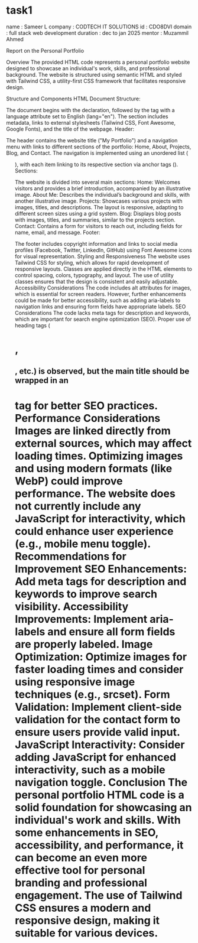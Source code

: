 # task1
name : Sameer L
company : CODTECH IT SOLUTIONS 
id : CDO8DVI
domain : full stack web development
duration : dec to jan 2025
mentor : Muzammil Ahmed

Report on the Personal Portfolio

Overview
The provided HTML code represents a personal portfolio website designed to showcase an individual's work, skills, and professional background. The website is structured using semantic HTML and styled with Tailwind CSS, a utility-first CSS framework that facilitates responsive design.

Structure and Components
HTML Document Structure:

The document begins with the <!DOCTYPE html> declaration, followed by the <html> tag with a language attribute set to English (lang="en").
The <head> section includes metadata, links to external stylesheets (Tailwind CSS, Font Awesome, Google Fonts), and the title of the webpage.
Header:

The header contains the website title ("My Portfolio") and a navigation menu with links to different sections of the portfolio: Home, About, Projects, Blog, and Contact.
The navigation is implemented using an unordered list (<ul>), with each item linking to its respective section via anchor tags (<a>).
Sections:

The website is divided into several main sections:
Home: Welcomes visitors and provides a brief introduction, accompanied by an illustrative image.
About Me: Describes the individual’s background and skills, with another illustrative image.
Projects: Showcases various projects with images, titles, and descriptions. The layout is responsive, adapting to different screen sizes using a grid system.
Blog: Displays blog posts with images, titles, and summaries, similar to the projects section.
Contact: Contains a form for visitors to reach out, including fields for name, email, and message.
Footer:

The footer includes copyright information and links to social media profiles (Facebook, Twitter, LinkedIn, GitHub) using Font Awesome icons for visual representation.
Styling and Responsiveness
The website uses Tailwind CSS for styling, which allows for rapid development of responsive layouts. Classes are applied directly in the HTML elements to control spacing, colors, typography, and layout.
The use of utility classes ensures that the design is consistent and easily adjustable.
Accessibility Considerations
The code includes alt attributes for images, which is essential for screen readers.
However, further enhancements could be made for better accessibility, such as adding aria-labels to navigation links and ensuring form fields have appropriate labels.
SEO Considerations
The code lacks meta tags for description and keywords, which are important for search engine optimization (SEO).
Proper use of heading tags (<h1>, <h2>, etc.) is observed, but the main title should be wrapped in an <h1> tag for better SEO practices.
Performance Considerations
Images are linked directly from external sources, which may affect loading times. Optimizing images and using modern formats (like WebP) could improve performance.
The website does not currently include any JavaScript for interactivity, which could enhance user experience (e.g., mobile menu toggle).
Recommendations for Improvement
SEO Enhancements: Add meta tags for description and keywords to improve search visibility.
Accessibility Improvements: Implement aria-labels and ensure all form fields are properly labeled.
Image Optimization: Optimize images for faster loading times and consider using responsive image techniques (e.g., srcset).
Form Validation: Implement client-side validation for the contact form to ensure users provide valid input.
JavaScript Interactivity: Consider adding JavaScript for enhanced interactivity, such as a mobile navigation toggle.
Conclusion
The personal portfolio HTML code is a solid foundation for showcasing an individual's work and skills. With some enhancements in SEO, accessibility, and performance, it can become an even more effective tool for personal branding and professional engagement. The use of Tailwind CSS ensures a modern and responsive design, making it suitable for various devices.
